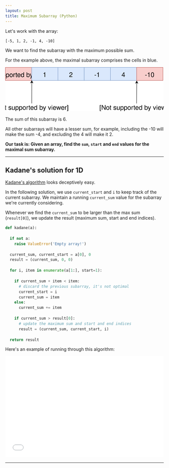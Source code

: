 ```yaml
---
layout: post
title: Maximum Subarray (Python) 
---
```


Let's work with the array:

```
[-5, 1, 2, -1, 4, -10]

```

We want to find the subarray with the maximum possible sum.

For the example above, the maximal subarray comprises the cells in blue.

![Start and end of the array](images/one.svg)

The sum of this subarray is 6.

All other subarrays will have a lesser sum, for example, including the -10 will make the sum -4, and excluding the 4 will make it 2.

**Our task is: Given an array, find the `sum`, `start` and `end` values for the maximal sum subarray.**

---

## Kadane's solution for 1D

[Kadane's algorithm](https://en.wikipedia.org/wiki/Maximum_subarray_problem) looks deceptively easy.

In the following solution, we use `current_start` and `i` to keep track of the current subarray.
We maintain a running `current_sum` value for the subarray we're currently considering.

Whenever we find the `current_sum` to be larger than the max sum (`result[0]`), we update the result (maximum sum, start and end indices).

```python
def kadane(a):

  if not a:
    raise ValueError('Empty array!')
    
  current_sum, current_start = a[0], 0
  result = (current_sum, 0, 0)

  for i, item in enumerate(a[1:], start=1):

    if current_sum + item < item:
      # discard the previous subarray, it's not optimal
      current_start = i
      current_sum = item
    else:
      current_sum += item

    if current_sum > result[0]:
      # update the maximum sum and start and end indices
      result = (current_sum, current_start, i)

  return result
```

Here's an example of running through this algorithm:

<iframe style="position: relative; height: 320px; width: 561px; max-width: 100%" src="/slides/kadane-1d" frameBorder="0">
  Please use a newer browser!
</iframe>

-------
